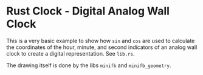 # Rust Clock - Digital Analog Wall Clock

This is a very basic example to show how `sin` and `cos` are used to calculate 
the coordinates of the hour, minute, and second indicators of an analog wall 
clock to create a digital representation. See `lib.rs`.

The drawing itself is done by the libs `minifb` and `minifb_geometry`.